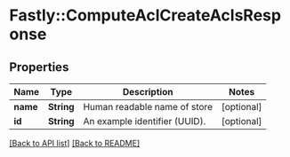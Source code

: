 # Fastly::ComputeAclCreateAclsResponse

## Properties

| Name | Type | Description | Notes |
| ---- | ---- | ----------- | ----- |
| **name** | **String** | Human readable name of store | [optional] |
| **id** | **String** | An example identifier (UUID). | [optional] |

[[Back to API list]](../../README.md#endpoints) [[Back to README]](../../README.md)

